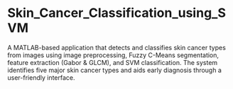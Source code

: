 # Skin_Cancer_Classification_using_SVM
A MATLAB-based application that detects and classifies skin cancer types from images using image preprocessing, Fuzzy C-Means segmentation, feature extraction (Gabor &amp; GLCM), and SVM classification. The system identifies five major skin cancer types and aids early diagnosis through a user-friendly interface.
